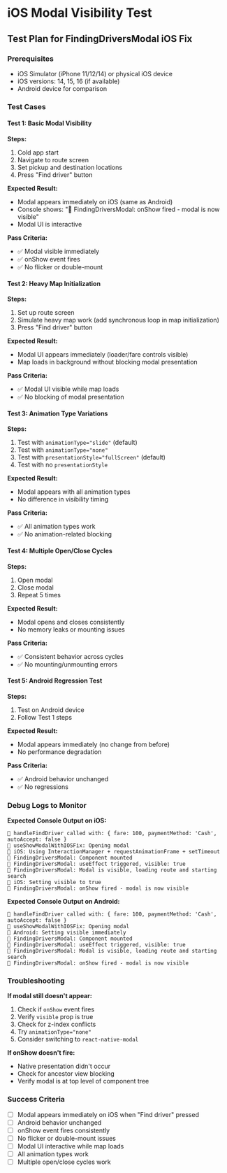 # iOS Modal Visibility Test

## Test Plan for FindingDriversModal iOS Fix

### Prerequisites
- iOS Simulator (iPhone 11/12/14) or physical iOS device
- iOS versions: 14, 15, 16 (if available)
- Android device for comparison

### Test Cases

#### Test 1: Basic Modal Visibility
**Steps:**
1. Cold app start
2. Navigate to route screen
3. Set pickup and destination locations
4. Press "Find driver" button

**Expected Result:**
- Modal appears immediately on iOS (same as Android)
- Console shows: "🔧 FindingDriversModal: onShow fired - modal is now visible"
- Modal UI is interactive

**Pass Criteria:**
- ✅ Modal visible immediately
- ✅ onShow event fires
- ✅ No flicker or double-mount

#### Test 2: Heavy Map Initialization
**Steps:**
1. Set up route screen
2. Simulate heavy map work (add synchronous loop in map initialization)
3. Press "Find driver" button

**Expected Result:**
- Modal UI appears immediately (loader/fare controls visible)
- Map loads in background without blocking modal presentation

**Pass Criteria:**
- ✅ Modal UI visible while map loads
- ✅ No blocking of modal presentation

#### Test 3: Animation Type Variations
**Steps:**
1. Test with `animationType="slide"` (default)
2. Test with `animationType="none"`
3. Test with `presentationStyle="fullScreen"` (default)
4. Test with no `presentationStyle`

**Expected Result:**
- Modal appears with all animation types
- No difference in visibility timing

**Pass Criteria:**
- ✅ All animation types work
- ✅ No animation-related blocking

#### Test 4: Multiple Open/Close Cycles
**Steps:**
1. Open modal
2. Close modal
3. Repeat 5 times

**Expected Result:**
- Modal opens and closes consistently
- No memory leaks or mounting issues

**Pass Criteria:**
- ✅ Consistent behavior across cycles
- ✅ No mounting/unmounting errors

#### Test 5: Android Regression Test
**Steps:**
1. Test on Android device
2. Follow Test 1 steps

**Expected Result:**
- Modal appears immediately (no change from before)
- No performance degradation

**Pass Criteria:**
- ✅ Android behavior unchanged
- ✅ No regressions

### Debug Logs to Monitor

**Expected Console Output on iOS:**
```
🚗 handleFindDriver called with: { fare: 100, paymentMethod: 'Cash', autoAccept: false }
🔧 useShowModalWithIOSFix: Opening modal
🔧 iOS: Using InteractionManager + requestAnimationFrame + setTimeout
🔧 FindingDriversModal: Component mounted
🔧 FindingDriversModal: useEffect triggered, visible: true
🔧 FindingDriversModal: Modal is visible, loading route and starting search
🔧 iOS: Setting visible to true
🔧 FindingDriversModal: onShow fired - modal is now visible
```

**Expected Console Output on Android:**
```
🚗 handleFindDriver called with: { fare: 100, paymentMethod: 'Cash', autoAccept: false }
🔧 useShowModalWithIOSFix: Opening modal
🔧 Android: Setting visible immediately
🔧 FindingDriversModal: Component mounted
🔧 FindingDriversModal: useEffect triggered, visible: true
🔧 FindingDriversModal: Modal is visible, loading route and starting search
🔧 FindingDriversModal: onShow fired - modal is now visible
```

### Troubleshooting

**If modal still doesn't appear:**
1. Check if `onShow` event fires
2. Verify `visible` prop is true
3. Check for z-index conflicts
4. Try `animationType="none"`
5. Consider switching to `react-native-modal`

**If onShow doesn't fire:**
- Native presentation didn't occur
- Check for ancestor view blocking
- Verify modal is at top level of component tree

### Success Criteria
- [ ] Modal appears immediately on iOS when "Find driver" pressed
- [ ] Android behavior unchanged
- [ ] onShow event fires consistently
- [ ] No flicker or double-mount issues
- [ ] Modal UI interactive while map loads
- [ ] All animation types work
- [ ] Multiple open/close cycles work
